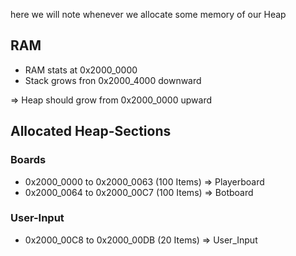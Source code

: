 here we will note whenever we allocate some memory of our Heap

## RAM
- RAM stats at 0x2000_0000
- Stack grows fron 0x2000_4000 downward

=> Heap should grow from 0x2000_0000 upward

## Allocated Heap-Sections
### Boards
- 0x2000_0000 to 0x2000_0063 (100 Items) => Playerboard
- 0x2000_0064 to 0x2000_00C7 (100 Items) => Botboard
### User-Input
- 0x2000_00C8 to 0x2000_00DB (20 Items) => User_Input